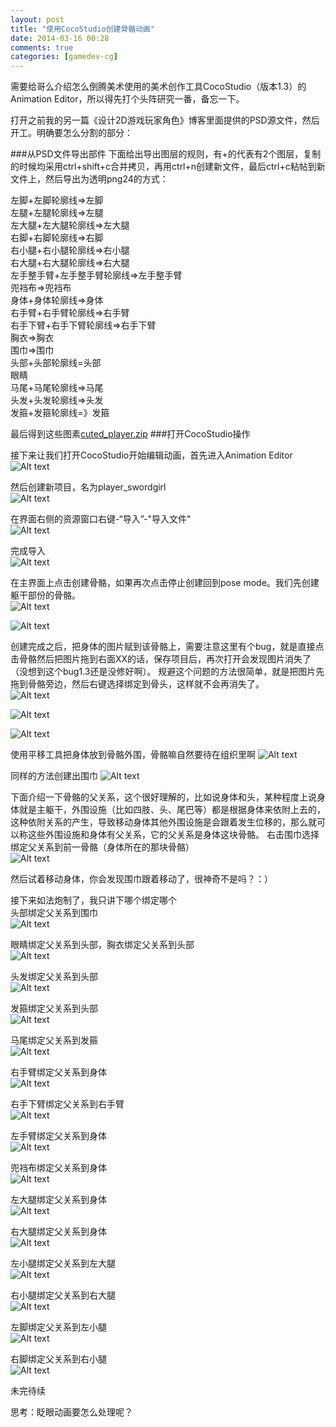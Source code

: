 ```yaml
---
layout: post
title: "使用CocoStudio创建骨骼动画"
date: 2014-03-16 00:28
comments: true
categories: [gamedev-cg]
---
```


需要给哥么介绍怎么倒腾美术使用的美术创作工具CocoStudio（版本1.3）的Animation Editor，所以得先打个头阵研究一番，备忘一下。

<!-- more -->

打开之前我的另一篇《设计2D游戏玩家角色》博客里面提供的PSD源文件，然后开工。明确要怎么分割的部分：<br>

###从PSD文件导出部件
下面给出导出图层的规则，有+的代表有2个图层，复制的时候均采用ctrl+shift+c合并拷贝，再用ctrl+n创建新文件，最后ctrl+c粘帖到新文件上，然后导出为透明png24的方式：

左脚+左脚轮廓线=>左脚<br>
左腿+左腿轮廓线=>左腿<br>
左大腿+左大腿轮廓线=>左大腿<br>
右脚+右脚轮廓线=>右脚<br>
右小腿+右小腿轮廓线=>右小腿<br>
右大腿+右大腿轮廓线=>右大腿<br>
左手整手臂+左手整手臂轮廓线=>左手整手臂<br>
兜裆布=>兜裆布<br>
身体+身体轮廓线=>身体<br>
右手臂+右手臂轮廓线=>右手臂<br>
右手下臂+右手下臂轮廓线=>右手下臂<br>
胸衣=>胸衣<br>
围巾=>围巾<br>
头部+头部轮廓线=头部<br>
眼睛<br>
马尾+马尾轮廓线=>马尾<br>
头发+头发轮廓线=>头发<br>
发箍+发箍轮廓线=》发箍<br>

最后得到这些图素<a href="http://pan.baidu.com/s/1bnzlv9X" target=_BLANK>cuted_player.zip</a>
###打开CocoStudio操作

接下来让我们打开CocoStudio开始编辑动画，首先进入Animation Editor<br>
![Alt text](/images/evoup/cocostudio_bone_animation/01.png)

然后创建新项目，名为player_swordgirl<br>
![Alt text](/images/evoup/cocostudio_bone_animation/02.png)

在界面右侧的资源窗口右键-“导入”-"导入文件"<br>
![Alt text](/images/evoup/cocostudio_bone_animation/03.png)

完成导入<br>
![Alt text](/images/evoup/cocostudio_bone_animation/04.png)

在主界面上点击创建骨骼，如果再次点击停止创建回到pose mode。我们先创建躯干部份的骨骼。<br>
![Alt text](/images/evoup/cocostudio_bone_animation/05.png)

![Alt text](/images/evoup/cocostudio_bone_animation/06.png)

创建完成之后，把身体的图片赋到该骨骼上，需要注意这里有个bug，就是直接点击骨骼然后把图片拖到右面XX的话，保存项目后，再次打开会发现图片消失了（没想到这个bug1.3还是没修好啊）。
规避这个问题的方法很简单，就是把图片先拖到骨骼旁边，然后右键选择绑定到骨头，这样就不会再消失了。<br>
![Alt text](/images/evoup/cocostudio_bone_animation/07.png)

![Alt text](/images/evoup/cocostudio_bone_animation/08.png)

![Alt text](/images/evoup/cocostudio_bone_animation/09.png)

使用平移工具把身体放到骨骼外围，骨骼嘛自然要待在组织里啊
![Alt text](/images/evoup/cocostudio_bone_animation/10.png)

同样的方法创建出围巾
![Alt text](/images/evoup/cocostudio_bone_animation/11.png)

下面介绍一下骨骼的父关系，这个很好理解的，比如说身体和头，某种程度上说身体就是主躯干，外围设施（比如四肢、头、尾巴等）都是根据身体来依附上去的，这种依附关系的产生，导致移动身体其他外围设施是会跟着发生位移的，那么就可以称这些外围设施和身体有父关系，它的父关系是身体这块骨骼。
右击围巾选择绑定父关系到前一骨骼（身体所在的那块骨骼）<br>
![Alt text](/images/evoup/cocostudio_bone_animation/12.png)

然后试着移动身体，你会发现围巾跟着移动了，很神奇不是吗？：）

接下来如法炮制了，我只讲下哪个绑定哪个<br>
头部绑定父关系到围巾<br>
![Alt text](/images/evoup/cocostudio_bone_animation/13.png)

眼睛绑定父关系到头部，胸衣绑定父关系到头部<br>
![Alt text](/images/evoup/cocostudio_bone_animation/14.png)

头发绑定父关系到头部<br>
![Alt text](/images/evoup/cocostudio_bone_animation/15.png)

发箍绑定父关系到头部<br>
![Alt text](/images/evoup/cocostudio_bone_animation/16.png)

马尾绑定父关系到发箍<br>
![Alt text](/images/evoup/cocostudio_bone_animation/17.png)

右手臂绑定父关系到身体<br>
![Alt text](/images/evoup/cocostudio_bone_animation/18.png)

右手下臂绑定父关系到右手臂<br>
![Alt text](/images/evoup/cocostudio_bone_animation/19.png)

左手臂绑定父关系到身体<br>
![Alt text](/images/evoup/cocostudio_bone_animation/20.png)

兜裆布绑定父关系到身体<br>
![Alt text](/images/evoup/cocostudio_bone_animation/21.png)

左大腿绑定父关系到身体<br>
![Alt text](/images/evoup/cocostudio_bone_animation/22.png)

右大腿绑定父关系到身体<br>
![Alt text](/images/evoup/cocostudio_bone_animation/23.png)

左小腿绑定父关系到左大腿<br>
![Alt text](/images/evoup/cocostudio_bone_animation/24.png)

右小腿绑定父关系到右大腿<br>
![Alt text](/images/evoup/cocostudio_bone_animation/25.png)

左脚绑定父关系到左小腿<br>
![Alt text](/images/evoup/cocostudio_bone_animation/26.png)

右脚绑定父关系到右小腿<br>
![Alt text](/images/evoup/cocostudio_bone_animation/27.png)

未完待续

思考：眨眼动画要怎么处理呢？
